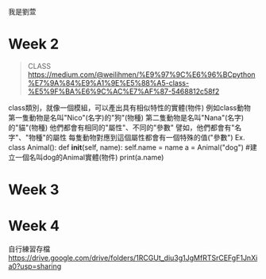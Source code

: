 我是劉萱

# Week 2
>CLASS
 https://medium.com/@weilihmen/%E9%97%9C%E6%96%BCpython%E7%9A%84%E9%A1%9E%E5%88%A5-class-%E5%9F%BA%E6%9C%AC%E7%AF%87-5468812c58f2

 class類別，就像一個模組，可以產出具有相似特性的實體(物件)
 例如class動物
 第一隻動物是名叫"Nico"(名字)的"狗"(物種)
 第二隻動物是名叫"Nana"(名字)的"貓"(物種)
 他們都會有相同的"屬性"、不同的"參數"
 譬如，他們都會有"名字"、"物種"的屬性
 每隻動物對應到這個屬性都會有一個特殊的值("參數")
 Ex.
 class Animal():
  def __init__(self, name):
   self.name = name
 a = Animal("dog")  #建立一個名叫dog的Animal實體(物件)
 print(a.name)

 

# Week 3


# Week 4


自行練習存檔
https://drive.google.com/drive/folders/1RCGUt_diu3g1JgMfRTSrCEFgF1JnXia0?usp=sharing
